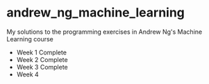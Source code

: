 # andrew_ng_machine_learning
My solutions to the programming exercises in Andrew Ng's Machine Learning course

- Week 1 Complete
- Week 2 Complete
- Week 3 Complete
- Week 4 

